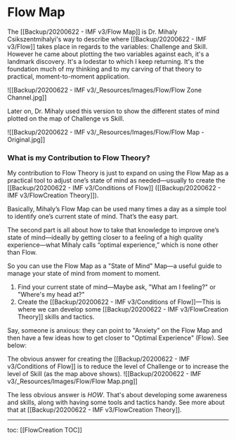 # Flow Map
The [[Backup/20200622 - IMF v3/Flow Map]] is Dr. Mihaly Csikszentmihalyi's way to describe where [[Backup/20200622 - IMF v3/Flow]] takes place in regards to the variables: Challenge and Skill. However he came about plotting the two variables against each, it's a landmark discovery. It's a lodestar to which I keep returning. It's the foundation much of my thinking and to my carving of that theory to practical, moment-to-moment application.

![[Backup/20200622 - IMF v3/_Resources/Images/Flow/Flow Zone Channel.jpg]]

Later on, Dr. Mihaly used this version to show the different states of mind plotted on the map of Challenge vs Skill.

![[Backup/20200622 - IMF v3/_Resources/Images/Flow/Flow Map - Original.jpg]]

### What is my Contribution to Flow Theory?

My contribution to Flow Theory is just to expand on using the Flow Map as a practical tool to adjust one’s state of mind as needed—usually to create the [[Backup/20200622 - IMF v3/Conditions of Flow]] ([[Backup/20200622 - IMF v3/FlowCreation Theory]]).

Basically, Mihaly’s Flow Map can be used many times a day as a simple tool to identify one’s current state of mind. That’s the easy part.

The second part is all about how to take that knowledge to improve one’s state of mind—ideally by getting closer to a feeling of a high quality experience—what Mihaly calls “optimal experience,” which is none other than Flow.

So you can use the Flow Map as a "State of Mind" Map—a useful guide to manage your state of mind from moment to moment.

1. Find your current state of mind—Maybe ask, "What am I feeling?" or "Where's my head at?"
2. Create the [[Backup/20200622 - IMF v3/Conditions of Flow]]—This is where we can develop some [[Backup/20200622 - IMF v3/FlowCreation Theory]] skills and tactics. 

Say, someone is anxious: they can point to "Anxiety" on the Flow Map and then have a few ideas how to get closer to "Optimal Experience" (Flow). See below:

The obvious answer for creating the [[Backup/20200622 - IMF v3/Conditions of Flow]] is to reduce the level of Challenge or to increase the level of Skill (as the map above shows).
![[Backup/20200622 - IMF v3/_Resources/Images/Flow/Flow Map.png]]

The less obvious answer is *HOW*. That's about developing some awareness and skills, along with having some tools and tactics handy. See more about that at [[Backup/20200622 - IMF v3/FlowCreation Theory]]. 

---
toc: [[FlowCreation TOC]]
